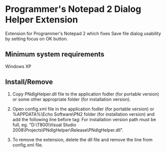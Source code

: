 # Programmer's Notepad 2 Dialog Helper Extension

Extension for Programmer's Notepad 2 which fixes Save file dialog usability by setting focus on OK button.

## Minimum system requirements
Windows XP

## Install/Remove
1. Copy PNdlgHelper.dll file to the application fodler (for portable version) or some other appropriate folder (for installation version).

2. Open config.xml file in the application fodler (for portable version) or %APPDATA%\Echo Software\PN2 folder (for installation version) and add the following line before </config> tag:
    <extension path="PNdlgHelper.dll"/>
For installation version path must be full, eg. "D:\T800\Visual Studio 2008\Projects\PNdlgHelper\Release\PNdlgHelper.dll".

3. To remove the extension, delete the dll file and remove the line from config.xml file.
